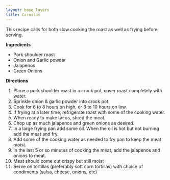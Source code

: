 ```yaml
---
layout: base_layers
title: Carnitas
---
```


This recipe calls for both slow cooking the roast as well as frying before serving.

__Ingredients__

* Pork shoulder roast
* Onion and Garlic powder
* Jalapenos
* Green Onions


__Directions__

1. Place a pork shoulder roast in a crock pot, cover roast completely with water.
2. Sprinkle onion & garlic powder into crock pot.
3. Cook for 6 to 8 hours on high, or 8 to 10 hours on low.
4. If frying at a later time, refrigerate roast with some of the cooking water.
5. When ready to make tacos, shred the meat.
6. Chop up as much jalapenos and green onions as desired.
7. In a large frying pan add some oil. When the oil is hot but not burning add the meat and fry.
8. Add some of the cooking water as needed to fry pan to keep the meat moist.
9. In the last 5 or so minutes of cooking the meat, add the jalapenos and onions to meat.
10. Meat should come out crispy but still moist
11. Serve on tortillas (preferably soft corn tortillas) with choice of condiments (salsa, cheese, onions, etc)

